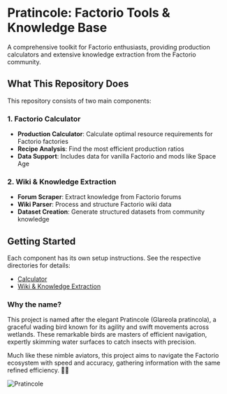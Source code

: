 # Pratincole: Factorio Tools & Knowledge Base

A comprehensive toolkit for Factorio enthusiasts, providing production calculators and extensive knowledge extraction from the Factorio community.

## What This Repository Does

This repository consists of two main components:

### 1. Factorio Calculator
- **Production Calculator**: Calculate optimal resource requirements for Factorio factories
- **Recipe Analysis**: Find the most efficient production ratios
- **Data Support**: Includes data for vanilla Factorio and mods like Space Age

### 2. Wiki & Knowledge Extraction
- **Forum Scraper**: Extract knowledge from Factorio forums
- **Wiki Parser**: Process and structure Factorio wiki data
- **Dataset Creation**: Generate structured datasets from community knowledge

## Getting Started

Each component has its own setup instructions. See the respective directories for details:
- [Calculator](/calculator/FACTORIO-TOOLS.md)
- [Wiki & Knowledge Extraction](/wiki/README.md)

### Why the name?

This project is named after the elegant Pratincole (Glareola pratincola), a graceful wading bird known for its agility and swift movements across wetlands. These remarkable birds are masters of efficient navigation, expertly skimming water surfaces to catch insects with precision.

Much like these nimble aviators, this project aims to navigate the Factorio ecosystem with speed and accuracy, gathering information with the same refined efficiency. 🌿✨

![Pratincole](https://cdn.download.ams.birds.cornell.edu/api/v1/asset/143015111/2400)
